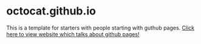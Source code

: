 # octocat.github.io
This is a template for starters with people starting with guthub pages. 
<a href="https://octocat.github.io">Click here to view website which talks about github pages!</a>
